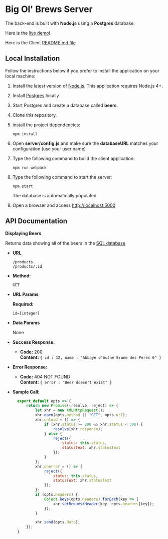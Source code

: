 # Big Ol' Brews Server



The back-end is built with **Node.js** using a **Postgres** database.

Here is the [live demo](https://lit-fjord-25639.herokuapp.com/)!

Here is the Client [README.md file](https://github.com/Robert-Vaccaro/Big-Ol-Brews-Client/blob/master/README.md)


## Local Installation

Follow the instructions below if you prefer to install the application on your local machine:

1. Install the latest version of [Node.js](https://nodejs.org). This application requires Node.js 4+.

1. Install [Postgres](http://www.postgresql.org/) locally 

1. Start Postgres and create a database called **beers**.

1. Clone this repository.

1. install the project dependencies:

    ```
    npm install
    ```

1. Open **server/config.js** and make sure the **databaseURL** matches your configuration (use your user name)

1. Type the following command to build the client application:

    ```
    npm run webpack
    ```
    

1. Type the following command to start the server:
    
    ```
    npm start
    ```
    
    The database is automatically populated
    
1. Open a browser and access [http://localhost:5000](http://localhost:5000)

**API Documentation**
----
**Displaying Beers**

  Returns data showing all of the beers in the [SQL database](https://github.com/Robert-Vaccaro/Big-Ol-Brews-Server/blob/master/beers.sql)

* **URL**

  `/products` <br />
  `/products/:id`

* **Method:**

  `GET`
  
*  **URL Params**

   **Required:**
 
   `id=[integer]`

* **Data Params**

  None

* **Success Response:**

  * **Code:** 200 <br />
    **Content:** `{ id : 12, name : "Abbaye d'Aulne Brune des Pères 6" }`
 
* **Error Response:**

  * **Code:** 404 NOT FOUND <br />
    **Content:** `{ error : "Beer doesn't exist" }`

* **Sample Call:**

  ```React.js
    export default opts => {
        return new Promise((resolve, reject) => {
            let xhr = new XMLHttpRequest();
            xhr.open(opts.method || "GET", opts.url);
            xhr.onload = () => {
                if (xhr.status >= 200 && xhr.status < 300) {
                    resolve(xhr.response);
                } else {
                    reject({
                        status: this.status,
                        statusText: xhr.statusText
                    });
                }
            };
            xhr.onerror = () => {
                reject({
                    status: this.status,
                    statusText: xhr.statusText
                });
            };
            if (opts.headers) {
                Object.keys(opts.headers).forEach(key => {
                    xhr.setRequestHeader(key, opts.headers[key]);
                });
            }

            xhr.send(opts.data);
        });
    }
  ```
